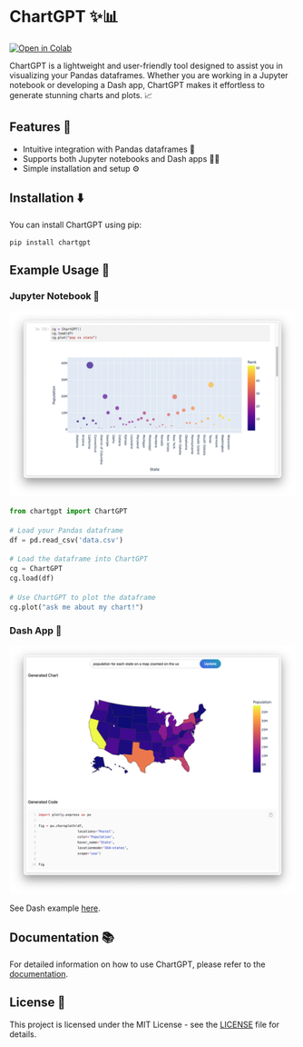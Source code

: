 # ChartGPT ✨📊

[![Open in Colab](https://camo.githubusercontent.com/84f0493939e0c4de4e6dbe113251b4bfb5353e57134ffd9fcab6b8714514d4d1/68747470733a2f2f636f6c61622e72657365617263682e676f6f676c652e636f6d2f6173736574732f636f6c61622d62616467652e737667)](https://colab.research.google.com/drive/1RokFYWHiW0aZOYpOTXbf3HJIzEslbZ6i?usp=sharing)

ChartGPT is a lightweight and user-friendly tool designed to assist you in visualizing your Pandas dataframes. Whether you are working in a Jupyter notebook or developing a Dash app, ChartGPT makes it effortless to generate stunning charts and plots. 📈

## Features 🌟

- Intuitive integration with Pandas dataframes 🐼
- Supports both Jupyter notebooks and Dash apps 📓🚀
- Simple installation and setup ⚙️

## Installation ⬇️

You can install ChartGPT using pip:

```shell
pip install chartgpt
```

## Example Usage 🎉

### Jupyter Notebook 📔

![ChartGPT in a Jupyter notebook](docs/assets/notebook.png)

```python
from chartgpt import ChartGPT

# Load your Pandas dataframe
df = pd.read_csv('data.csv')

# Load the dataframe into ChartGPT
cg = ChartGPT
cg.load(df)

# Use ChartGPT to plot the dataframe
cg.plot("ask me about my chart!")
```

### Dash App 🚀

![ChartGPT in a Dash app](docs/assets/dash.png)

See Dash example [here]().

## Documentation 📚

For detailed information on how to use ChartGPT, please refer to the [documentation](https://chatgpt.github.io/chart/).

## License 📜

This project is licensed under the MIT License - see the [LICENSE](LICENSE) file for details.

